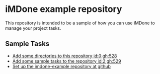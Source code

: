 iMDone example repository
====
This repository is intended to be a sample of how you can use iMDone to manage your project tasks.

Sample Tasks
----
- [Add some directories to this repository id:0 gh:528](#TODO:0)
- [Add some sample tasks to the repository id:2 gh:529](#TODO:30)
- [Set up the imdone-example repository at github](#DONE:0)
